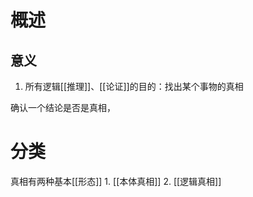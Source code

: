 # 概述
## 意义
1. 所有逻辑[[推理]]、[[论证]]的目的：找出某个事物的真相

确认一个结论是否是真相，

# 分类
真相有两种基本[[形态]]
	1. [[本体真相]] 
	2. [[逻辑真相]] 